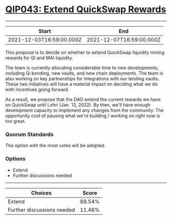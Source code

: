 
# [QIP043: Extend QuickSwap Rewards](https://snapshot.org/#/qidao.eth/proposal/0x5e652dbcc2367b4640272d4f66f058cac0a0be35236cd21c382e79acd1313a05)

---
| Start | End |
| --- | --- |
| 2021-12-03T16:59:00.000Z | 2021-12-07T16:59:00.000Z |


This proposal is to decide on whether to extend QuickSwap liquidity mining rewards for QI and MAI liquidity.

The team is currently allocating considerable time to new developments, including Qi bonding, new vaults, and new chain deployments. The team is also working on key partnerships for integrations with our lending vaults. These two initiatives will have a material impact on deciding what we do with incentives going forward. 

As a result, we propose that the DAO extend the current rewards we have on QuickSwap until Lohri (Jan. 13, 2022). By then, we'll have enough development capacity to implement any changes from the community. The opportunity cost of pausing what we're building / working on right now is too great.

### Quorum Standards

The option with the most votes will be adopted.

### Options

* Extend
* Further discussions needed

---
| Choices | Score |
| --- | --- |
| Extend | 88.54% |
| Further discussions needed | 11.46% |

